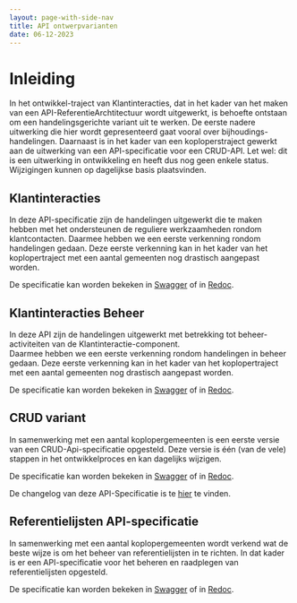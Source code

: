 ```yaml
---
layout: page-with-side-nav
title: API ontwerpvarianten
date: 06-12-2023
---
```


# Inleiding

In het ontwikkel-traject van Klantinteracties, dat in het kader van het maken van een API-ReferentieArchtitectuur wordt uitgewerkt, is behoefte ontstaan om een handelingsgerichte variant uit te werken. De eerste nadere uitwerking die hier wordt gepresenteerd gaat vooral over bijhoudings-handelingen. Daarnaast is in het kader van een koploperstraject gewerkt aan de uitwerking van een API-specificatie voor een CRUD-API. Let wel: dit is een uitwerking in ontwikkeling en heeft dus nog geen enkele status. Wijzigingen kunnen op dagelijkse basis plaatsvinden.

## Klantinteracties

In deze API-specificatie zijn de handelingen uitgewerkt die te maken hebben met het ondersteunen de reguliere werkzaamheden rondom klantcontacten.
Daarmee hebben we een eerste verkenning rondom handelingen gedaan. Deze eerste verkenning kan in het kader van het koplopertraject met een aantal gemeenten nog drastisch aangepast worden. 

De specificatie kan worden bekeken in [Swagger](./klantinteracties/swagger-ui.md) of in [Redoc](./klantinteracties/redoc.md).

## Klantinteracties Beheer

In deze API zijn de handelingen uitgewerkt met betrekking tot beheer-activiteiten van de Klantinteractie-component.   
Daarmee hebben we een eerste verkenning rondom handelingen in beheer gedaan. Deze eerste verkenning kan in het kader van het koplopertraject met een aantal gemeenten nog drastisch aangepast worden. 

De specificatie kan worden bekeken in [Swagger](./klantinteracties_beheer/swagger-ui.md) of in [Redoc](./klantinteracties_beheer/redoc.md).

## CRUD variant

In samenwerking met een aantal koplopergemeenten is een eerste versie van een CRUD-Api-specificatie opgesteld. Deze versie is één (van de vele) stappen in het ontwikkelproces en kan dagelijks wijzigen.  

De specificatie kan worden bekeken in [Swagger](./klantinteracties_CRUD/swagger-ui.md) of in [Redoc](./klantinteracties_CRUD/redoc.md).

De changelog van deze API-Specificatie is te [hier](./klantinteracties_CRUD/CRUD_Changelog.md) te vinden.

## Referentielijsten API-specificatie

In samenwerking met een aantal koplopergemeenten wordt verkend wat de beste wijze is om het beheer van referentielijsten in te richten. 
In dat kader is er een API-specificatie voor het beheren en raadplegen van referentielijsten opgesteld. 

De specificatie kan worden bekeken in [Swagger](./klantinteracties_referentielijsten/swagger-ui.md) of in [Redoc](./klantinteracties_referentielijsten/redoc.md).
